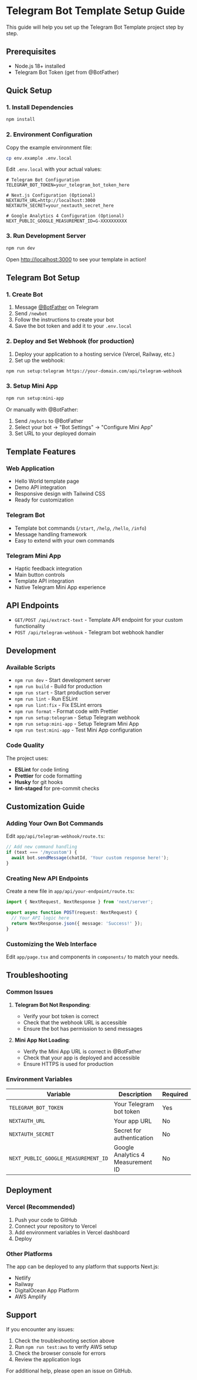 # Telegram Bot Template Setup Guide

This guide will help you set up the Telegram Bot Template project step by step.

## Prerequisites

- Node.js 18+ installed
- Telegram Bot Token (get from @BotFather)

## Quick Setup

### 1. Install Dependencies

```bash
npm install
```

### 2. Environment Configuration

Copy the example environment file:

```bash
cp env.example .env.local
```

Edit `.env.local` with your actual values:

```env
# Telegram Bot Configuration
TELEGRAM_BOT_TOKEN=your_telegram_bot_token_here

# Next.js Configuration (Optional)
NEXTAUTH_URL=http://localhost:3000
NEXTAUTH_SECRET=your_nextauth_secret_here

# Google Analytics 4 Configuration (Optional)
NEXT_PUBLIC_GOOGLE_MEASUREMENT_ID=G-XXXXXXXXXX
```

### 3. Run Development Server

```bash
npm run dev
```

Open [http://localhost:3000](http://localhost:3000) to see your template in action!

## Telegram Bot Setup

### 1. Create Bot

1. Message [@BotFather](https://t.me/botfather) on Telegram
2. Send `/newbot`
3. Follow the instructions to create your bot
4. Save the bot token and add it to your `.env.local`

### 2. Deploy and Set Webhook (for production)

1. Deploy your application to a hosting service (Vercel, Railway, etc.)
2. Set up the webhook:

```bash
npm run setup:telegram https://your-domain.com/api/telegram-webhook
```

### 3. Setup Mini App

```bash
npm run setup:mini-app
```

Or manually with @BotFather:
1. Send `/mybots` to @BotFather
2. Select your bot → "Bot Settings" → "Configure Mini App"
3. Set URL to your deployed domain

## Template Features

### Web Application

- Hello World template page
- Demo API integration
- Responsive design with Tailwind CSS
- Ready for customization

### Telegram Bot

- Template bot commands (`/start`, `/help`, `/hello`, `/info`)
- Message handling framework
- Easy to extend with your own commands

### Telegram Mini App

- Haptic feedback integration
- Main button controls
- Template API integration
- Native Telegram Mini App experience

## API Endpoints

- `GET/POST /api/extract-text` - Template API endpoint for your custom functionality
- `POST /api/telegram-webhook` - Telegram bot webhook handler

## Development

### Available Scripts

- `npm run dev` - Start development server
- `npm run build` - Build for production
- `npm run start` - Start production server
- `npm run lint` - Run ESLint
- `npm run lint:fix` - Fix ESLint errors
- `npm run format` - Format code with Prettier
- `npm run setup:telegram` - Setup Telegram webhook
- `npm run setup:mini-app` - Setup Telegram Mini App
- `npm run test:mini-app` - Test Mini App configuration

### Code Quality

The project uses:

- **ESLint** for code linting
- **Prettier** for code formatting
- **Husky** for git hooks
- **lint-staged** for pre-commit checks

## Customization Guide

### Adding Your Own Bot Commands

Edit `app/api/telegram-webhook/route.ts`:

```typescript
// Add new command handling
if (text === '/mycustom') {
  await bot.sendMessage(chatId, 'Your custom response here!');
}
```

### Creating New API Endpoints

Create a new file in `app/api/your-endpoint/route.ts`:

```typescript
import { NextRequest, NextResponse } from 'next/server';

export async function POST(request: NextRequest) {
  // Your API logic here
  return NextResponse.json({ message: 'Success!' });
}
```

### Customizing the Web Interface

Edit `app/page.tsx` and components in `components/` to match your needs.

## Troubleshooting

### Common Issues

1. **Telegram Bot Not Responding**:
   - Verify your bot token is correct
   - Check that the webhook URL is accessible
   - Ensure the bot has permission to send messages

2. **Mini App Not Loading**:
   - Verify the Mini App URL is correct in @BotFather
   - Check that your app is deployed and accessible
   - Ensure HTTPS is used for production

### Environment Variables

| Variable                            | Description                      | Required |
| ----------------------------------- | -------------------------------- | -------- |
| `TELEGRAM_BOT_TOKEN`                | Your Telegram bot token          | Yes      |
| `NEXTAUTH_URL`                      | Your app URL                     | No       |
| `NEXTAUTH_SECRET`                   | Secret for authentication        | No       |
| `NEXT_PUBLIC_GOOGLE_MEASUREMENT_ID` | Google Analytics 4 Measurement ID| No       |

## Deployment

### Vercel (Recommended)

1. Push your code to GitHub
2. Connect your repository to Vercel
3. Add environment variables in Vercel dashboard
4. Deploy

### Other Platforms

The app can be deployed to any platform that supports Next.js:

- Netlify
- Railway
- DigitalOcean App Platform
- AWS Amplify

## Support

If you encounter any issues:

1. Check the troubleshooting section above
2. Run `npm run test:aws` to verify AWS setup
3. Check the browser console for errors
4. Review the application logs

For additional help, please open an issue on GitHub.
